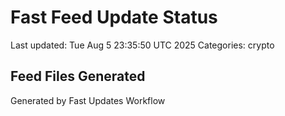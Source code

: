 # Fast Feed Update Status
Last updated: Tue Aug  5 23:35:50 UTC 2025
Categories: crypto

## Feed Files Generated

Generated by Fast Updates Workflow

